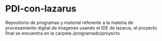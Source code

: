 # PDI-con-lazarus
Repositorio de programas y material referente a la materia de procesamiento digital de imagenes usando el IDE de lazarus, el proyecto final se encuentra en la carpeta /programado/proyecto

